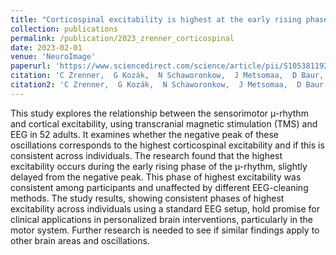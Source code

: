 ```yaml
---
title: "Corticospinal excitability is highest at the early rising phase of sensorimotor µ-rhythm"
collection: publications
permalink: /publication/2023_zrenner_corticospinal
date: 2023-02-01
venue: 'NeuroImage'
paperurl: 'https://www.sciencedirect.com/science/article/pii/S1053811922009260'
citation: 'C Zrenner,  G Kozák,  N Schaworonkow,  J Metsomaa,  D Baur,  D Vetter,  D Blumberger,  U Ziemann, P Belardinelli, &quot;Corticospinal excitability is highest at the early rising phase of sensorimotor µ-rhythm.&quot; <i>NeuroImage</i>, 2023.'
citation2: 'C Zrenner,  G Kozák,  N Schaworonkow,  J Metsomaa,  D Baur,  D Vetter,  D Blumberger,  U Ziemann, P Belardinelli. <i>NeuroImage</i>, 2023.'
---
```


This study explores the relationship between the sensorimotor µ-rhythm and cortical excitability, using transcranial magnetic stimulation (TMS) and EEG in 52 adults. It examines whether the negative peak of these oscillations corresponds to the highest corticospinal excitability and if this is consistent across individuals. The research found that the highest excitability occurs during the early rising phase of the µ-rhythm, slightly delayed from the negative peak. This phase of highest excitability was consistent among participants and unaffected by different EEG-cleaning methods. The study results, showing consistent phases of highest excitability across individuals using a standard EEG setup, hold promise for clinical applications in personalized brain interventions, particularly in the motor system. Further research is needed to see if similar findings apply to other brain areas and oscillations.